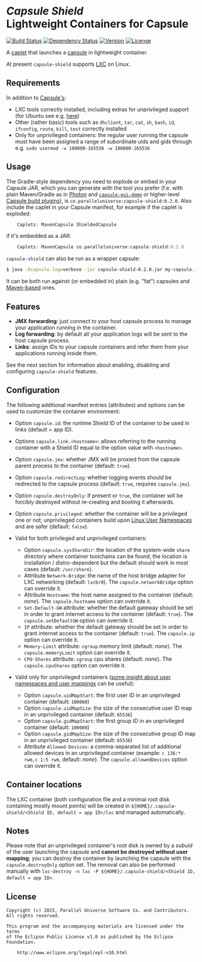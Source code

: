 # *Capsule Shield*<br>Lightweight Containers for Capsule
[![Build Status](http://img.shields.io/travis/puniverse/capsule-shield.svg?style=flat)](https://travis-ci.org/puniverse/capsule-shield) [![Dependency Status](https://www.versioneye.com/user/projects/5613c572a193340019000485/badge.svg?style=flat)](https://www.versioneye.com/user/projects/5613c572a193340019000485) [![Version](http://img.shields.io/badge/version-0.2.0-blue.svg?style=flat)](https://github.com/puniverse/capsule-shield/releases) [![License](http://img.shields.io/badge/license-EPL-blue.svg?style=flat)](https://www.eclipse.org/legal/epl-v10.html)

A [caplet](https://github.com/puniverse/capsule#what-are-caplets) that launches a [capsule](https://github.com/puniverse/capsule) in lightweight container.

At present `capsule-shield` supports [LXC](https://linuxcontainers.org/) on Linux.

## Requirements

In addition to [Capsule's](https://github.com/puniverse/capsule):

  * LXC tools correctly installed, including extras for unprivileged support (for Ubuntu see e.g. [here](http://www.unixmen.com/setup-linux-containers-using-lxc-on-ubuntu-15-04/))
  * Other (rather basic) tools such as `dhclient`, `tar`, `cat`, `sh`, `bash`, `id`, `ifconfig`, `route`, `kill`, `test` correctly installed
  * Only for unprivileged containers: the regular user running the capsule must have been assigned a range of subordinate uids and gids through e.g. `sudo usermod -v 100000-165536 -w 100000-165536`

## Usage

The Gradle-style dependency you need to explode or embed in your Capsule JAR, which you can generate with the tool you prefer (f.e. with plain Maven/Gradle as in [Photon](https://github.com/puniverse/photon) and [`capsule-gui-demo`](https://github.com/puniverse/capsule-gui-demo) or higher-level [Capsule build plugins](https://github.com/puniverse/capsule#build-tool-plugins)), is `co.paralleluniverse:capsule-shield:0.2.0`. Also include the caplet in your Capsule manifest, for example if the caplet is exploded:

``` gradle
    Caplets: MavenCapsule ShieldedCapsule
```

if it's embedded as a JAR:

``` gradle
    Caplets: MavenCapsule co.paralleluniverse:capsule-shield:0.2.0
```

`capsule-shield` can also be run as a wrapper capsule:

``` bash
$ java -Dcapsule.log=verbose -jar capsule-shield-0.2.0.jar my-capsule.jar my-capsule-arg1 ...
```

It can be both run against (or embedded in) plain (e.g. "fat") capsules and [Maven-based](https://github.com/puniverse/capsule-maven) ones.

## Features

 * **JMX forwarding**: just connect to your host capsule process to manage your application running in the container.
 * **Log forwarding**: by default all your application logs will be sent to the host capsule process.
 * **Links**: assign IDs to your capsule containers and refer them from your applications running inside them.

See the next section for information about enabling, disabling and configuring `capsule-shield` features.

## Configuration

The following additional manifest entries (attributes) and options can be used to customize the container environment:

  * Option `capsule.id`: the runtime Shield ID of the container to be used in links (default = app ID).
  * Options `capsule.link.<hostname>`: allows referring to the running container with a Shield ID equal to the option value with `<hostname>`.
  * Option `capsule.jmx`: whether JMX will be proxied from the capsule parent process to the container (default: `true`).
  * Option `capsule.redirectLog`: whether logging events should be redirected to the capsule process (default: `true`, requires `capsule.jmx`).
  * Option `capsule.destroyOnly`: if present or `true`, the container will be forcibly destroyed without re-creating and booting it afterwards.
  * Option `capsule.privileged`: whether the container will be a privileged one or not; unprivileged containers build upon [Linux User Namespaces](https://lwn.net/Articles/531114/) and are safer (default: `false`).

  * Valid for both privileged and unprivileged containers:
    * Option `capsule.sysShareDir`: the location of the system-wide `share` directory where container toolchains can be found; the location is installation / distro-dependent but the default should work in most cases (default: `/usr/share`).
    * Attribute `Network-Bridge`: the name of the host bridge adapter for LXC networking (default: `lxcbr0`). The `capsule.networkBridge`  option can override it.
    * Attribute `Hostname`: the host name assigned to the container (default: _none_). The `capsule.hostname` option can override it.
    * `Set-Default-GW` attribute: whether the default gateway should be set in order to grant internet access to the container (default: `true`). The `capsule.setDefaultGW` option can override it.
    * `IP` attribute: whether the default gateway should be set in order to grant internet access to the container (default: `true`). The `capsule.ip` option can override it.
    * `Memory-Limit` attribute: `cgroup` memory limit (default: _none_). The `capsule.memoryLimit` option can override it.
    * `CPU-Shares` attribute: `cgroup` cpu shares (default: _none_). The `capsule.cpuShares` option can override it.

  * Valid only for unprivileged containers ([some insight about user namespaces and user mappings](https://lwn.net/Articles/532593/) can be useful):
    * Option `capsule.uidMapStart`: the first user ID in an unprivileged container (default: `100000`)
    * Option `capsule.uidMapSize`: the size of the consecutive user ID map in an unprivileged container (default: `65536`)
    * Option `capsule.gidMapStart`: the first group ID in an unprivileged container (default: `100000`)
    * Option `capsule.gidMapSize`: the size of the consecutive group ID map in an unprivileged container (default: `65536`)
    * Attribute `Allowed-Devices`: a comma-separated list of additional allowed devices in an unprivileged container (example: `c 136:* rwm,c 1:5 rwm`, default: _none_). The `capsule.allowedDevices` option can override it.

## Container locations

The LXC container (both configuration file and a minimal root disk containing mostly mount points) will be created in `${HOME}/.capsule-shield/<Shield ID, default = app ID>/lxc` and managed automatically.

## Notes

Please note that an unprivileged container's root disk is owned by a _subuid_ of the user launching the capsule and **cannot be destroyed without user mapping**; you can destroy the container by launching the capsule with the `capsule.destroyOnly` option set. The removal can also be performed manually with `lxc-destroy -n lxc -P ${HOME}/.capsule-shield/<Shield ID, default = app ID>`.

## License

    Copyright (c) 2015, Parallel Universe Software Co. and Contributors. All rights reserved.

    This program and the accompanying materials are licensed under the terms
    of the Eclipse Public License v1.0 as published by the Eclipse Foundation.

        http://www.eclipse.org/legal/epl-v10.html
